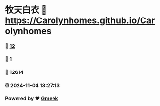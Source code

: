 # 牧天白衣 :link: https://Carolynhomes.github.io/Carolynhomes 
### :page_facing_up: [12](https://Carolynhomes.github.io/Carolynhomes/tag.html) 
### :speech_balloon: 1 
### :hibiscus: 12614 
### :alarm_clock: 2024-11-04 13:27:13 
### Powered by :heart: [Gmeek](https://github.com/Meekdai/Gmeek)
